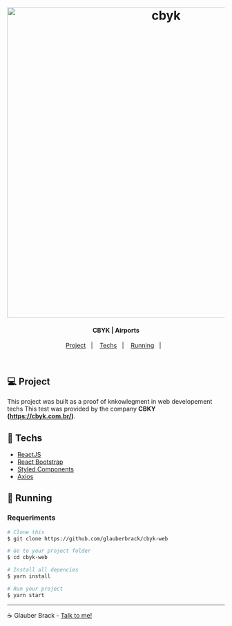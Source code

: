 
<h1 align="center">
    <img alt="cbyk" title="#cbyk" src=".github/screenshot.png" width="720px" />
</h1>

<h4 align="center">
  CBYK | Airports
</h4>

<p align="center">
  <a href="#-project">Project</a>&nbsp;&nbsp;&nbsp;|&nbsp;&nbsp;&nbsp;
  <a href="#rocket-techs">Techs</a>&nbsp;&nbsp;&nbsp;|&nbsp;&nbsp;&nbsp;
  <a href="#rocket-Running">Running</a>&nbsp;&nbsp;&nbsp;|&nbsp;&nbsp;&nbsp;
</p>
<br>

## 💻 Project

 This project was built as a proof of knkowlegment in web developement techs
 This test was provided by the company **CBKY (https://cbyk.com.br/)**.


## :rocket: Techs

- [ReactJS](https://reactjs.org/)
- [React Bootstrap](https://react-bootstrap.github.io/)
- [Styled Components](https://styled-components.com/)
- [Axios](https://www.npmjs.com/package/axios)


## :notebook: Running

### Requeriments

```bash
# Clone this
$ git clone https://github.com/glauberbrack/cbyk-web

# Go to your project folder
$ cd cbyk-web

# Install all depencies
$ yarn install

# Run your project
$ yarn start

```

---

☕ Glauber Brack - <a href="mailto:glauber@brack.com.br?Subject=Hello%20you">Talk to me!</a>
